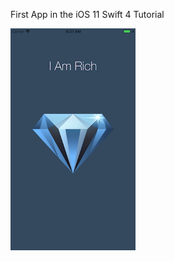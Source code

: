 First App in the iOS 11 Swift 4 Tutorial

<html>
    <img src="iamrich.png" width="200px"/>
</html>


